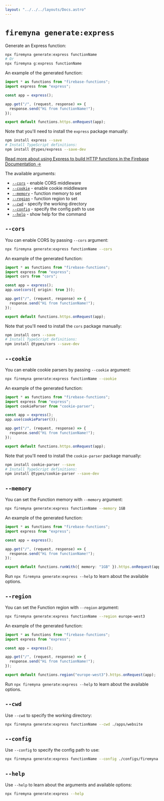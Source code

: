 ```yaml
---
layout: "../../../layouts/Docs.astro"
---
```


# `firemyna generate:express`

Generate an Express function:

```bash
npx firemyna generate:express functionName
# Or
npx firemyna g:express functionName
```

An example of the generated function:

```ts
import * as functions from "firebase-functions";
import express from "express";

const app = express();

app.get("/", (request, response) => {
  response.send("Hi from functionName!");
});

export default functions.https.onRequest(app);
```

Note that you'll need to install the `express` package manually:

```bash
npm install express --save
# Install TypeScript definitions:
npm install @types/express --save-dev
```

[Read more about using Express to build HTTP functions in the Firebase Documentation →](https://firebase.google.com/docs/functions/http-events#using_existing_express_apps)

The available arguments:

- [`--cors`](#--cors) - enable CORS middleware
- [`--cookie`](#--cookie) - enable cookie middleware
- [`--memory`](#--memory) - function memory to set
- [`--region`](#--region) - function region to set
- [`--cwd`](#--cwd) - specify the working directory
- [`--config`](#--config) - specify the config path to use
- [`--help`](#--help) - show help for the command

## `--cors`

You can enable CORS by passing `--cors` argument:

```bash
npx firemyna generate:express functionName --cors
```

An example of the generated function:

```ts
import * as functions from "firebase-functions";
import express from "express";
import cors from "cors";

const app = express();
app.use(cors({ origin: true }));

app.get("/", (request, response) => {
  response.send("Hi from functionName!");
});

export default functions.https.onRequest(app);
```

Note that you'll need to install the `cors` package manually:

```bash
npm install cors --save
# Install TypeScript definitions:
npm install @types/cors --save-dev
```

## `--cookie`

You can enable cookie parsers by passing `--cookie` argument:

```bash
npx firemyna generate:express functionName --cookie
```

An example of the generated function:

```ts
import * as functions from "firebase-functions";
import express from "express";
import cookieParser from "cookie-parser";

const app = express();
app.use(cookieParser());

app.get("/", (request, response) => {
  response.send("Hi from functionName!");
});

export default functions.https.onRequest(app);
```

Note that you'll need to install the `cookie-parser` package manually:

```bash
npm install cookie-parser --save
# Install TypeScript definitions:
npm install @types/cookie-parser --save-dev
```

## `--memory`

You can set the Function memory with `--memory` argument:

```bash
npx firemyna generate:express functionName --memory 1GB
```

An example of the generated function:

```ts
import * as functions from "firebase-functions";
import express from "express";

const app = express();

app.get("/", (request, response) => {
  response.send("Hi from functionName!");
});

export default functions.runWith({ memory: "1GB" }).https.onRequest(app);
```

Run `npx firemyna generate:express --help` to learn about the available options.

## `--region`

You can set the Function region with `--region` argument:

```bash
npx firemyna generate:express functionName --region europe-west3
```

An example of the generated function:

```ts
import * as functions from "firebase-functions";
import express from "express";

const app = express();

app.get("/", (request, response) => {
  response.send("Hi from functionName!");
});

export default functions.region("europe-west3").https.onRequest(app);
```

Run `npx firemyna generate:express --help` to learn about the available options.

## `--cwd`

Use `--cwd` to specify the working directory:

```bash
npx firemyna generate:express functionName --cwd ./apps/website
```

## `--config`

Use `--config` to specify the config path to use:

```bash
npx firemyna generate:express functionName --config ./configs/firemyna.js
```

## `--help`

Use `--help` to learn about the arguments and available options:

```bash
npx firemyna generate:express --help
```
